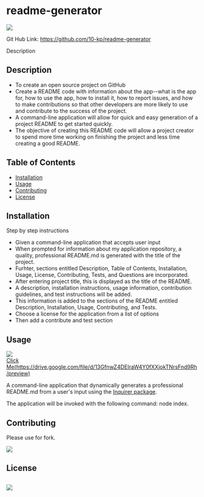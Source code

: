 # readme-generator

[![](https://img.shields.io/badge/javascript-100%25-blue)]()

Git Hub Link: https://github.com/10-kp/readme-generator

Description

 ## Description   
  - To create an open source project on GitHub 
  - Create a README code with information about the app--what is the app for, how to use the app, how to install it, how to report issues, and how to make contributions so that other developers are more likely to use and contribute to the success of the project. 
  - A command-line application will allow for quick and easy generation of a project README to get started quickly. 
  - The objective of creating this README code will allow a project creator to spend more time working on finishing the project and less time creating a good README.

  ## Table of Contents
  * [Installation](#installation)
  * [Usage](#usage)
  * [Contributing](#contributing)
  * [License](#license)
  
  ## Installation
  
  Step by step instructions
  - Given a command-line application that accepts user input 
  - When prompted for information about my application repository, a quality, professional README.md is generated with the title of the project.
  - Furhter, sections entitled Description, Table of Contents, Installation, Usage, License, Contributing, Tests, and Questions are incorporated. 
  - After entering project title, this is displayed as the title of the README. 
  - A description, installation instructions, usage information, contribution guidelines, and test instructions will be added.
  - This information is added to the sections of the README entitled Description, Installation, Usage, Contributing, and Tests. 
  - Choose a license for the application from a list of options
  - Then add a contribute and test section
  
  ## Usage 

[![](https://j.gifs.com/JyVMrl.gif)  <br>Click Me(https://drive.google.com/file/d/13GfnwZ4DEIraW4Y0fXXjokTNrsFnd9Rh/preview)</br>]()


  A command-line application that dynamically generates a professional README.md from a user's input using the [Inquirer package](https://www.npmjs.com/package/inquirer).
  
  The application will be invoked with the following command: node index.
  
  
  ## Contributing
  
  Please use for fork.

  [![](https://img.shields.io/github/forks/10-kp/readme-generator?style=social)]() 
  
  
  ## License
  
  [![](https://img.shields.io/npm/l/inquirer)]()
  ---